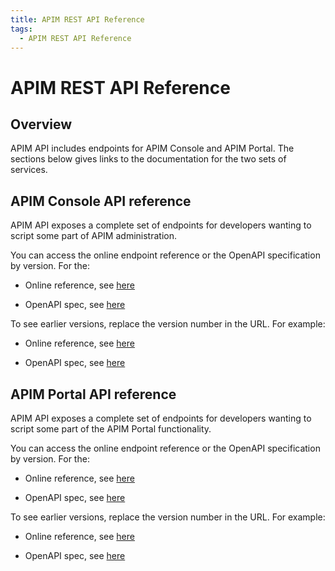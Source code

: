 ```yaml
---
title: APIM REST API Reference
tags:
  - APIM REST API Reference
---
```


# APIM REST API Reference

## Overview

APIM API includes endpoints for APIM Console and APIM Portal. The
sections below gives links to the documentation for the two sets of
services.

## APIM Console API reference

APIM API exposes a complete set of endpoints for developers wanting to
script some part of APIM administration.

You can access the online endpoint reference or the OpenAPI
specification by version. For the:

-   Online reference, see [here](../../api-ref/apim/3.x/management-api/latest/index.md)

-   OpenAPI spec, see [here](../../api-ref/apim/3.x/management-api/latest/swagger.json)

To see earlier versions, replace the version number in the URL. For
example:

-   Online reference, see [here](../../api-ref/apim/3.x/management-api/3.18/index.md)

-   OpenAPI spec, see [here](../../api-ref/apim/3.x/management-api/3.18/swagger.json)

## APIM Portal API reference

APIM API exposes a complete set of endpoints for developers wanting to
script some part of the APIM Portal functionality.

You can access the online endpoint reference or the OpenAPI
specification by version. For the:

-   Online reference, see [here](../../api-ref/apim/3.x/portal-api/latest/index.md)

-   OpenAPI spec, see [here](../../api-ref/apim/3.x/portal-api/latest/openapi.yaml)

To see earlier versions, replace the version number in the URL. For
example:

-   Online reference, see [here](../../api-ref/apim/3.x/portal-api/3.18/index.md)

-   OpenAPI spec, see [here](../../api-ref/apim/3.x/portal-api/3.18/openapi.yaml)
